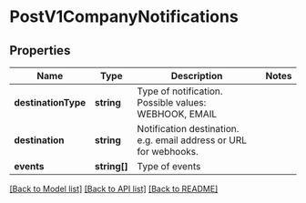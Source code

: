 # PostV1CompanyNotifications

## Properties
Name | Type | Description | Notes
------------ | ------------- | ------------- | -------------
**destinationType** | **string** | Type of notification. Possible values: WEBHOOK, EMAIL | 
**destination** | **string** | Notification destination. e.g. email address or URL for webhooks. | 
**events** | **string[]** | Type of events | 

[[Back to Model list]](../README.md#documentation-for-models) [[Back to API list]](../README.md#documentation-for-api-endpoints) [[Back to README]](../README.md)


